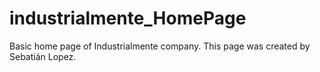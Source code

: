 # industrialmente_HomePage
Basic home page of Industrialmente company. This page was created by Sebatián Lopez. 
